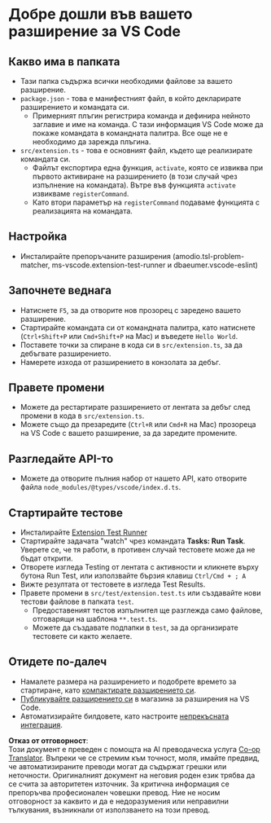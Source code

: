 <!--
CO_OP_TRANSLATOR_METADATA:
{
  "original_hash": "62b2632720dd39ef391d6b60b9b4bfb8",
  "translation_date": "2025-05-09T05:10:31+00:00",
  "source_file": "code/07.Lab/01/Apple/phi3ext/vsc-extension-quickstart.md",
  "language_code": "bg"
}
-->
# Добре дошли във вашето разширение за VS Code

## Какво има в папката

* Тази папка съдържа всички необходими файлове за вашето разширение.
* `package.json` - това е манифестният файл, в който декларирате разширението и командата си.
  * Примерният плъгин регистрира команда и дефинира нейното заглавие и име на команда. С тази информация VS Code може да покаже командата в командната палитра. Все още не е необходимо да зарежда плъгина.
* `src/extension.ts` - това е основният файл, където ще реализирате командата си.
  * Файлът експортира една функция, `activate`, която се извиква при първото активиране на разширението (в този случай чрез изпълнение на командата). Вътре във функцията `activate` извикваме `registerCommand`.
  * Като втори параметър на `registerCommand` подаваме функцията с реализацията на командата.

## Настройка

* Инсталирайте препоръчаните разширения (amodio.tsl-problem-matcher, ms-vscode.extension-test-runner и dbaeumer.vscode-eslint)


## Започнете веднага

* Натиснете `F5`, за да отворите нов прозорец с заредено вашето разширение.
* Стартирайте командата си от командната палитра, като натиснете (`Ctrl+Shift+P` или `Cmd+Shift+P` на Mac) и въведете `Hello World`.
* Поставете точки за спиране в кода си в `src/extension.ts`, за да дебъгвате разширението.
* Намерете изхода от разширението в конзолата за дебъг.

## Правете промени

* Можете да рестартирате разширението от лентата за дебъг след промени в кода в `src/extension.ts`.
* Можете също да презаредите (`Ctrl+R` или `Cmd+R` на Mac) прозореца на VS Code с вашето разширение, за да заредите промените.

## Разгледайте API-то

* Можете да отворите пълния набор от нашето API, като отворите файла `node_modules/@types/vscode/index.d.ts`.

## Стартирайте тестове

* Инсталирайте [Extension Test Runner](https://marketplace.visualstudio.com/items?itemName=ms-vscode.extension-test-runner)
* Стартирайте задачата "watch" чрез командата **Tasks: Run Task**. Уверете се, че тя работи, в противен случай тестовете може да не бъдат открити.
* Отворете изгледа Testing от лентата с активности и кликнете върху бутона Run Test, или използвайте бързия клавиш `Ctrl/Cmd + ; A`
* Вижте резултата от тестовете в изгледа Test Results.
* Правете промени в `src/test/extension.test.ts` или създавайте нови тестови файлове в папката `test`.
  * Предоставеният тестов изпълнител ще разглежда само файлове, отговарящи на шаблона `**.test.ts`.
  * Можете да създавате подпапки в `test`, за да организирате тестовете си както желаете.

## Отидете по-далеч

* Намалете размера на разширението и подобрете времето за стартиране, като [компактирате разширението си](https://code.visualstudio.com/api/working-with-extensions/bundling-extension).
* [Публикувайте разширението си](https://code.visualstudio.com/api/working-with-extensions/publishing-extension) в магазина за разширения на VS Code.
* Автоматизирайте билдовете, като настроите [непрекъсната интеграция](https://code.visualstudio.com/api/working-with-extensions/continuous-integration).

**Отказ от отговорност**:  
Този документ е преведен с помощта на AI преводаческа услуга [Co-op Translator](https://github.com/Azure/co-op-translator). Въпреки че се стремим към точност, моля, имайте предвид, че автоматизираните преводи могат да съдържат грешки или неточности. Оригиналният документ на неговия роден език трябва да се счита за авторитетен източник. За критична информация се препоръчва професионален човешки превод. Ние не носим отговорност за каквито и да е недоразумения или неправилни тълкувания, възникнали от използването на този превод.